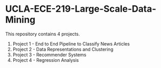 # UCLA-ECE-219-Large-Scale-Data-Mining

This repository contains 4 projects.
1. Project 1 - End to End Pipeline to Classify News Articles
2. Project 2 - Data Representations and Clustering
3. Project 3 - Recommender Systems
4. Project 4 - Regression Analysis
